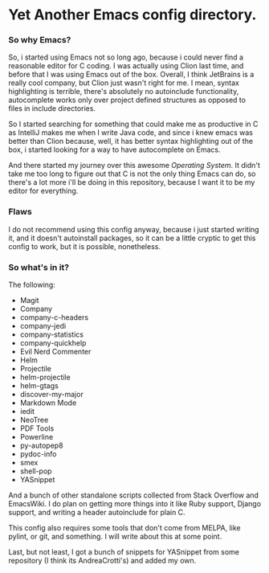 # Yet Another Emacs config directory.


### So why Emacs?
So, i started using Emacs not so long ago, because i could never find
a reasonable editor for C coding. I was actually using Clion last
time, and before that I was using Emacs out of the box. Overall, I
think JetBrains is a really cool company, but Clion just wasn't right
for me. I mean, syntax highlighting is terrible, there's absolutely no
autoinclude functionality, autocomplete works only over project
defined structures as opposed to files in include directories.

So I started searching for something that could make me as productive
in C as IntelliJ makes me when I write Java code, and since i knew
emacs was better than Clion because, well, it has better syntax
highlighting out of the box, i started looking for a way to have
autocomplete on Emacs.

And there started my journey over this awesome *Operating System*.  It
didn't take me too long to figure out that C is not the only thing
Emacs can do, so there's a lot more i'll be doing in this repository,
because I want it to be my editor for everything.

### Flaws

I do not recommend using this config anyway, because i just started
writing it, and it doesn't autoinstall packages, so it can be a little
cryptic to get this config to work, but it is possible, nonetheless.

### So what's in it?

The following:

* Magit
* Company
* company-c-headers
* company-jedi
* company-statistics
* company-quickhelp
* Evil Nerd Commenter
* Helm
* Projectile
* helm-projectile
* helm-gtags
* discover-my-major
* Markdown Mode
* iedit
* NeoTree
* PDF Tools
* Powerline
* py-autopep8
* pydoc-info
* smex
* shell-pop
* YASnippet

And a bunch of other standalone scripts collected from Stack Overflow
and EmacsWiki. I do plan on getting more things into it like Ruby
support, Django support, and writing a header autoinclude for plain C.

This config also requires some tools that don't come from MELPA, like
pylint, or git, and something. I will write about this at some point.

Last, but not least, I got a bunch of snippets for YASnippet from some
repository (I think its AndreaCrotti's) and added my own.
